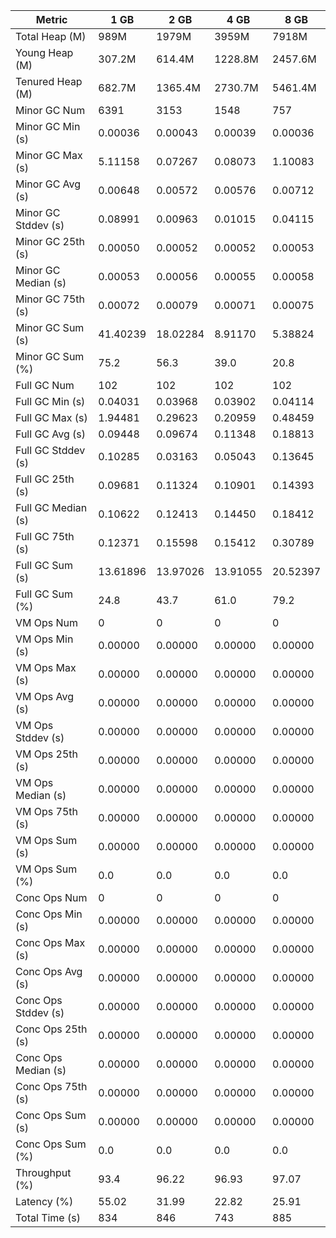 | Metric | 1 GB | 2 GB | 4 GB | 8 GB |
|------|----|----|----|----|
| Total Heap (M) | 989M | 1979M | 3959M | 7918M |
| Young Heap (M) | 307.2M | 614.4M | 1228.8M | 2457.6M |
| Tenured Heap (M) | 682.7M | 1365.4M | 2730.7M | 5461.4M |
| Minor GC Num | 6391 | 3153 | 1548 | 757 |
| Minor GC Min (s) | 0.00036 | 0.00043 | 0.00039 | 0.00036 |
| Minor GC Max (s) | 5.11158 | 0.07267 | 0.08073 | 1.10083 |
| Minor GC Avg (s) | 0.00648 | 0.00572 | 0.00576 | 0.00712 |
| Minor GC Stddev (s) | 0.08991 | 0.00963 | 0.01015 | 0.04115 |
| Minor GC 25th (s) | 0.00050 | 0.00052 | 0.00052 | 0.00053 |
| Minor GC Median (s) | 0.00053 | 0.00056 | 0.00055 | 0.00058 |
| Minor GC 75th (s) | 0.00072 | 0.00079 | 0.00071 | 0.00075 |
| Minor GC Sum (s) | 41.40239 | 18.02284 | 8.91170 | 5.38824 |
| Minor GC Sum (%) | 75.2 | 56.3 | 39.0 | 20.8 |
| Full GC Num | 102 | 102 | 102 | 102 |
| Full GC Min (s) | 0.04031 | 0.03968 | 0.03902 | 0.04114 |
| Full GC Max (s) | 1.94481 | 0.29623 | 0.20959 | 0.48459 |
| Full GC Avg (s) | 0.09448 | 0.09674 | 0.11348 | 0.18813 |
| Full GC Stddev (s) | 0.10285 | 0.03163 | 0.05043 | 0.13645 |
| Full GC 25th (s) | 0.09681 | 0.11324 | 0.10901 | 0.14393 |
| Full GC Median (s) | 0.10622 | 0.12413 | 0.14450 | 0.18412 |
| Full GC 75th (s) | 0.12371 | 0.15598 | 0.15412 | 0.30789 |
| Full GC Sum (s) | 13.61896 | 13.97026 | 13.91055 | 20.52397 |
| Full GC Sum (%) | 24.8 | 43.7 | 61.0 | 79.2 |
| VM Ops Num | 0 | 0 | 0 | 0 |
| VM Ops Min (s) | 0.00000 | 0.00000 | 0.00000 | 0.00000 |
| VM Ops Max (s) | 0.00000 | 0.00000 | 0.00000 | 0.00000 |
| VM Ops Avg (s) | 0.00000 | 0.00000 | 0.00000 | 0.00000 |
| VM Ops Stddev (s) | 0.00000 | 0.00000 | 0.00000 | 0.00000 |
| VM Ops 25th (s) | 0.00000 | 0.00000 | 0.00000 | 0.00000 |
| VM Ops Median (s) | 0.00000 | 0.00000 | 0.00000 | 0.00000 |
| VM Ops 75th (s) | 0.00000 | 0.00000 | 0.00000 | 0.00000 |
| VM Ops Sum (s) | 0.00000 | 0.00000 | 0.00000 | 0.00000 |
| VM Ops Sum (%) | 0.0 | 0.0 | 0.0 | 0.0 |
| Conc Ops Num | 0 | 0 | 0 | 0 |
| Conc Ops Min (s) | 0.00000 | 0.00000 | 0.00000 | 0.00000 |
| Conc Ops Max (s) | 0.00000 | 0.00000 | 0.00000 | 0.00000 |
| Conc Ops Avg (s) | 0.00000 | 0.00000 | 0.00000 | 0.00000 |
| Conc Ops Stddev (s) | 0.00000 | 0.00000 | 0.00000 | 0.00000 |
| Conc Ops 25th (s) | 0.00000 | 0.00000 | 0.00000 | 0.00000 |
| Conc Ops Median (s) | 0.00000 | 0.00000 | 0.00000 | 0.00000 |
| Conc Ops 75th (s) | 0.00000 | 0.00000 | 0.00000 | 0.00000 |
| Conc Ops Sum (s) | 0.00000 | 0.00000 | 0.00000 | 0.00000 |
| Conc Ops Sum (%) | 0.0 | 0.0 | 0.0 | 0.0 |
| Throughput (%) | 93.4 | 96.22 | 96.93 | 97.07 |
| Latency (%) | 55.02 | 31.99 | 22.82 | 25.91 |
| Total Time (s) | 834 | 846 | 743 | 885 |
